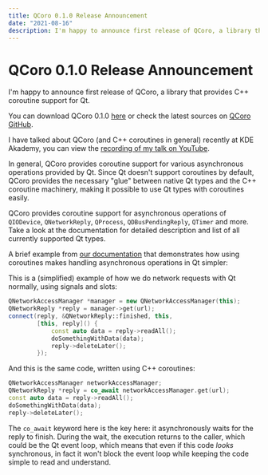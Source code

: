```yaml
---
title: QCoro 0.1.0 Release Announcement
date: "2021-08-16"
description: I'm happy to announce first release of QCoro, a library that provides C++ coroutine support for Qt.
---
```


<!--
SPDX-FileCopyrightText: 2021 Daniel Vrátil <dvratil@kde.org>

SPDX-License-Identifier: GFDL-1.3-or-later
-->

# QCoro 0.1.0 Release Announcement

I'm happy to announce first release of QCoro, a library that provides C++ coroutine support for Qt.

You can download QCoro 0.1.0 [here][qcoro-release] or check the latest sources on [QCoro GitHub][qcoro-github].

I have talked about QCoro (and C++ coroutines in general) recently at KDE Akademy, you can view the
[recording of my talk on YouTube][qcoro-youtube].

In general, QCoro provides coroutine support for various asynchronous operations provided by Qt. Since
Qt doesn't support coroutines by default, QCoro provides the necessary "glue" between native Qt types
and the C++ coroutine machinery, making it possible to use Qt types with coroutines easily.

QCoro provides coroutine support for asynchronous operations of `QIODevice`, `QNetworkReply`, `QProcess`,
`QDBusPendingReply`, `QTimer` and more. Take a look at the documentation for detailed description and list
of all currently supported Qt types.

A brief example from [our documentation][qcoro-docs] that demonstrates how using coroutines makes handling asynchronous
operations in Qt simpler:

This is a (simplified) example of how we do network requests with Qt normally, using signals and slots:
```cpp
QNetworkAccessManager *manager = new QNetworkAccessManager(this);
QNetworkReply *reply = manager->get(url);
connect(reply, &QNetworkReply::finished, this,
        [this, reply]() {
            const auto data = reply->readAll();
            doSomethingWithData(data);
            reply->deleteLater();
        });
```

And this is the same code, written using C++ coroutines:
```cpp
QNetworkAccessManager networkAccessManager;
QNetworkReply *reply = co_await networkAccessManager.get(url);
const auto data = reply->readAll();
doSomethingWithData(data);
reply->deleteLater();
```

The `co_await` keyword here is the key here: it asynchronously waits for the reply to finish. During the wait,
the execution returns to the caller, which could be the Qt event loop, which means that even if this code *looks*
synchronous, in fact it won't block the event loop while keeping the code simple to read and understand.


[qcoro-release]: https://github.com/danvratil/qcoro/releases/tag/v0.1.0
[qcoro-github]: https://github.com/danvratil/qcoro
[qcoro-youtube]: https://www.youtube.com/watch?v=KKVqFqbXJaU&list=PLsHpGlwPdtMq6pJ4mqBeYNWOanjdIIPTJ&index=20
[qcoro-docs]: https://qcoro.dvratil.cz/
